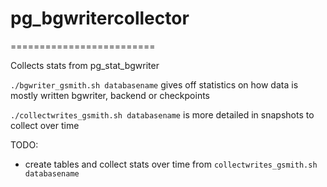 # pg_bgwritercollector

=========================


Collects stats from pg_stat_bgwriter 

`./bgwriter_gsmith.sh databasename` gives off statistics on how data is mostly written bgwriter, backend or checkpoints

`./collectwrites_gsmith.sh databasename` is more detailed in snapshots to collect over time

TODO: 
- create tables and collect stats over time from `collectwrites_gsmith.sh databasename`
